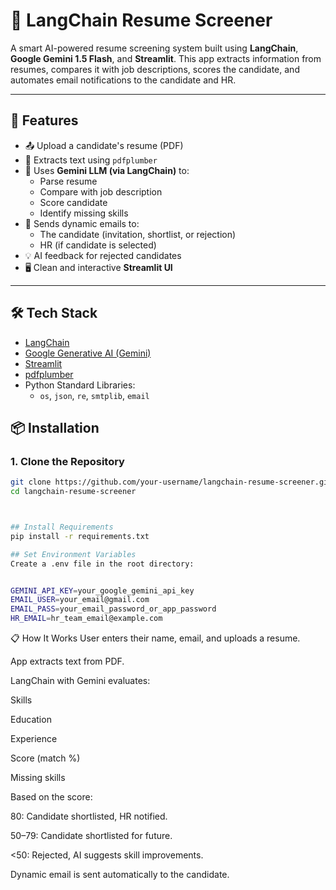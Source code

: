 # 📄 LangChain Resume Screener

A smart AI-powered resume screening system built using **LangChain**, **Google Gemini 1.5 Flash**, and **Streamlit**. This app extracts information from resumes, compares it with job descriptions, scores the candidate, and automates email notifications to the candidate and HR.

---

## 🚀 Features

- 📤 Upload a candidate's resume (PDF)
- 📄 Extracts text using `pdfplumber`
- 🤖 Uses **Gemini LLM (via LangChain)** to:
  - Parse resume
  - Compare with job description
  - Score candidate
  - Identify missing skills
- 📧 Sends dynamic emails to:
  - The candidate (invitation, shortlist, or rejection)
  - HR (if candidate is selected)
- 💡 AI feedback for rejected candidates
- 🖥️ Clean and interactive **Streamlit UI**

---

## 🛠️ Tech Stack

- [LangChain](https://www.langchain.com/)
- [Google Generative AI (Gemini)](https://ai.google.dev/)
- [Streamlit](https://streamlit.io/)
- [pdfplumber](https://github.com/jsvine/pdfplumber)
- Python Standard Libraries:
  - `os`, `json`, `re`, `smtplib`, `email`




## 📦 Installation

### 1. Clone the Repository

```bash
git clone https://github.com/your-username/langchain-resume-screener.git
cd langchain-resume-screener



## Install Requirements
pip install -r requirements.txt

## Set Environment Variables
Create a .env file in the root directory:


GEMINI_API_KEY=your_google_gemini_api_key
EMAIL_USER=your_email@gmail.com
EMAIL_PASS=your_email_password_or_app_password
HR_EMAIL=hr_team_email@example.com
```

📋 How It Works
User enters their name, email, and uploads a resume.

App extracts text from PDF.

LangChain with Gemini evaluates:

Skills

Education

Experience

Score (match %)

Missing skills

Based on the score:

80: Candidate shortlisted, HR notified.

50–79: Candidate shortlisted for future.

<50: Rejected, AI suggests skill improvements.

Dynamic email is sent automatically to the candidate.

